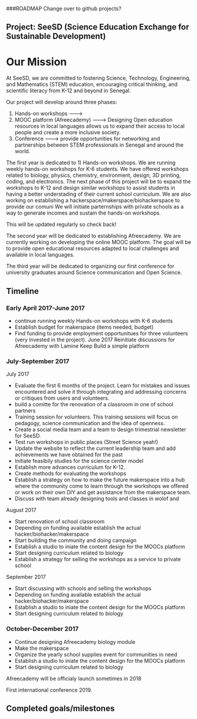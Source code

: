 ###ROADMAP
Change over to github projects?

## Project: SeeSD (Science Education Exchange for Sustainable Development)

# Our Mission  
At SeeSD, we are committed to fostering Science, Technology, Engineering, and Mathematics (STEM) education, encouraging critical thinking, and scientific literacy from K-12 and beyond in Senegal.

Our project will develop around three phases:
1) Hands-on workshops ---> 
2) MOOC platform (Afreecademy) ---> Designing Open education resources in local languages allows us to expand their access to local people and create a more inclusive society.
3) Conference ---> provide opportunities for networking and partnerships between STEM professionals in Senegal and around the world.

The first year is dedicated to 1) Hands-on workshops. 
We are running weekly hands-on workshops for K-6 students.
We have offered workshops related to biology, physics, chemistry, environment, design, 3D printing, coding, and electronics.
The next phase of this project will be to expand the workshops to K-12 and design similar workshops to assist students in having a better
understading of their current school curriculum.
We are also working on establishing a hackerspace/makerspace/biohackerspace to provide our comuni
We will initiate parternships with private schools as a way to generate incomes and sustain the hands-on workshops. 

This will be updated regularly so check back! 


The second year will be dedicated to establishing Afreecademy. We are currently working on developing the online MOOC platform. 
The goal will be to provide open educational resources adapted to local challenges and available in local languages. 


The third year will be dedicated to organizing our first conference for university graduates around Science communication and Open Science. 


## Timeline
### Early April 2017-June 2017
 - continue running weekly Hands-on workshops with K-6 students
 - Establish budget for makerspace (items needed, budget) 
 - Find funding to provide employment opportunitues for three volunteers (very invested in the project). 
June 2017
Reinitiate discussions for Afreecademy with Lamine
Keep 
Build a simple platform

 
 ### July-September 2017
  July 2017 
 - Evaluate the first 6 months of the project. Learn for mistakes and issues encountered and solve it through integrating and addressing 
   concerns or critiques from users and volunteers.
 - build a comitte for the renovation of a classroom in one of school partners
 - Training session for volunteers. This training sessions will focus on pedagogy, science communication and the idea of openness.
 - Create a social media team and a team to design trimestrial newsletter for SeeSD. 
 - Test run workshops in public places (Street Science yeah!) 
 - Update the website to reflect the current leadership team and add achievements we have obtained for the past
 - Initiate feasibily studies for the science center model
 - Establish more advances curriculum for K-12. 
 - Create methods for evaluating the workshops
 - Establish a strategy on how to make the future makerspace into a hub where the community come to learn through the workshops we offered
 or work on their own DIY and get assistance from the makerspace team.
 - Discuss with team already designing tools and classes in wolof and 

August 2017
 - Start renovation of school classroom
 - Depending on funding available establish the actual hacker/biohacker/makerspace
 - Start building the community and doing campaign 
 - Establish a studio to iniate the content design for the MOOCs platform 
 - Start designing curriculum related to biology 
 - Establish a strategy for selling the workshops as a service to private school
 

September 2017
 - Start discussing with schools and selling the workshops 
 - Depending on funding available establish the actual hacker/biohacker/makerspace
 - Establish a studio to iniate the content design for the MOOCs platform 
 - Start designing curriculum related to biology 
 
  ### October-December 2017
 - Continue designing Afreecademy biology module
 - Make the makerspace
 - Organize the yearly school supplies event for communities in need 
 - Establish a studio to iniate the content design for the MOOCs platform 
 - Start designing curriculum related to biology 

Afreecademy will be officialy launch sometimes in 2018 

First international conference 2019. 

## Completed goals/milestones
